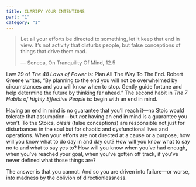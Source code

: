 ```yaml
---
title: CLARIFY YOUR INTENTIONS
part: "1"
category: "1"
---
```


> Let all your efforts be directed to something, let it keep that end in view. It’s not activity that disturbs people, but false conceptions of things that drive them mad.
>
> — Seneca, On Tranquility Of Mind, 12.5

Law 29 of _The 48 Laws of Power_ is: Plan All The Way To The End. Robert Greene writes, “By planning to the end you will not be overwhelmed by circumstances and you will know when to stop. Gently guide fortune and help determine the future by thinking far ahead.” The second habit in _The 7 Habits of Highly Effective People_ is: begin with an end in mind.

Having an end in mind is no guarantee that you’ll reach it—no Stoic would tolerate that assumption—but _not_ having an end in mind is a guarantee you won’t. To the Stoics, _oiêsis_ (false conceptions) are responsible not just for disturbances in the soul but for chaotic and dysfunctional lives and operations. When your efforts are not directed at a cause or a purpose, how will you know what to do day in and day out? How will you know what to say no to and what to say yes to? How will you know when you’ve had enough, when you’ve reached your goal, when you’ve gotten off track, if you’ve never defined what those things are?

The answer is that you cannot. And so you are driven into failure—or worse, into madness by the oblivion of directionlessness.
